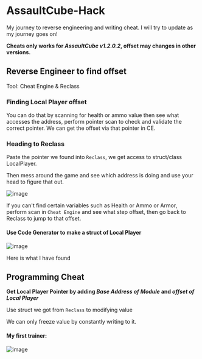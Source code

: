 # AssaultCube-Hack
My journey to reverse engineering and writing cheat. I will try to update as my journey goes on!

**Cheats only works for _AssaultCube v1.2.0.2_, offset may changes in other versions.**

## Reverse Engineer to find offset
Tool: Cheat Engine & Reclass

### Finding Local Player offset

You can do that by scanning for health or ammo value then see what accesses the address, perform pointer scan to check and validate the correct pointer.
We can get the offset via that pointer in CE.

### Heading to Reclass

Paste the pointer we found into `Reclass`, we get access to struct/class LocalPlayer.

Then mess around the game and see which address is doing and use your head to figure that out.

![image](https://github.com/nmkha16/AssaultCube-Hack/assets/91834063/bc2f2d62-a03a-4dcb-97c6-567b4f64fc24)

If you can't find certain variables such as Health or Ammo or Armor, perform scan in `Cheat Engine` and see what step offset, then go back to Reclass to jump to that offset.

#### Use Code Generator to make a struct of Local Player

![image](https://github.com/nmkha16/AssaultCube-Hack/assets/91834063/4838e9ab-8676-4dda-8a5e-43536fca0c78)

Here is what I have found

## Programming Cheat

**Get Local Player Pointer by adding _Base Address of Module_ and _offset of Local Player_**

Use struct we got from `Reclass` to modifying value

We can only freeze value by constantly writing to it.

#### My first trainer:

![image](https://github.com/nmkha16/AssaultCube-Hack/assets/91834063/fdc8bcd0-7870-49ff-ba0e-c96297f3b65d)

